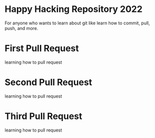 # Happy Hacking Repository 2022

For anyone who wants to learn about git like learn how to commit, pull, push, and more.

# First Pull Request
learning how to pull request

# Second Pull Request
learning how to pull request

# Third Pull Request
learning how to pull request
